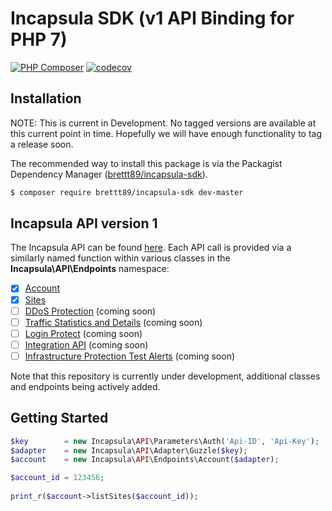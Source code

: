 # Incapsula SDK (v1 API Binding for PHP 7)

[![PHP Composer](https://github.com/brettt89/incapsula-php/workflows/PHP%20Composer/badge.svg?branch=master)](https://github.com/brettt89/incapsula-php)
[![codecov](https://codecov.io/gh/brettt89/incapsula-php/branch/master/graph/badge.svg)](https://codecov.io/gh/brettt89/incapsula-php)


## Installation

NOTE: This is current in Development. No tagged versions are available at this current point in time. Hopefully we will have enough functionality to tag a release soon.

The recommended way to install this package is via the Packagist Dependency Manager ([brettt89/incapsula-sdk](https://packagist.org/packages/brettt89/incapsula-sdk)).

```bash
$ composer require brettt89/incapsula-sdk dev-master
```

## Incapsula API version 1

The Incapsula API can be found [here](https://docs.imperva.com/bundle/cloud-application-security/page/api/api.htm).
Each API call is provided via a similarly named function within various classes in the **Incapsula\API\Endpoints** namespace:

- [x] [Account](https://docs.imperva.com/bundle/cloud-application-security/page/api/accounts-api.htm)
- [x] [Sites](https://docs.imperva.com/bundle/cloud-application-security/page/api/sites-api.htm)
- [ ] [DDoS Protection](https://docs.imperva.com/bundle/cloud-application-security/page/api/ddos-for-networks.htm) (coming soon)
- [ ] [Traffic Statistics and Details](https://docs.imperva.com/bundle/cloud-application-security/page/api/traffic-api.htm) (coming soon)
- [ ] [Login Protect](https://docs.imperva.com/bundle/cloud-application-security/page/api/login-protect-api.htm) (coming soon)
- [ ] [Integration API](https://docs.imperva.com/bundle/cloud-application-security/page/api/integration-api.htm) (coming soon)
- [ ] [Infrastructure Protection Test Alerts](https://docs.imperva.com/bundle/cloud-application-security/page/api/network-ddos-api.htm) (coming soon)

Note that this repository is currently under development, additional classes and endpoints being actively added.

## Getting Started

```php
$key        = new Incapsula\API\Parameters\Auth('Api-ID', 'Api-Key');
$adapter    = new Incapsula\API\Adapter\Guzzle($key);
$account    = new Incapsula\API\Endpoints\Account($adapter);

$account_id = 123456;
    
print_r($account->listSites($account_id));
```
